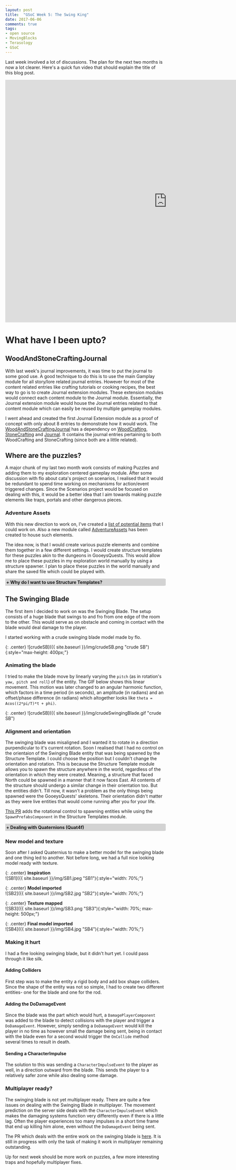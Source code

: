 ```yaml
---
layout: post
title:  "GSoC Week 5: The Swing King"
date: 2017-06-06
comments: true
tags:
- open source
- MovingBlocks
- Terasology
- GSoC
---
```


<style type="text/css">
    .collapsiblecontainer {
    width:100%;
    border:1px solid #d3d3d3;
}
.collapsiblecontainer div {
    width:100%;
}
.collapsiblecontainer .collapsibleheader {
    background-color:#d3d3d3;
    padding: 2px;
    cursor: pointer;
    font-weight: bold;
}
.collapsiblecontainer .collapsiblecontent {
    display: none;
    padding : 5px;
}
</style>
<script src="https://ajax.googleapis.com/ajax/libs/jquery/1.12.0/jquery.min.js"></script>
<script type="text/javascript">
$(document).ready(function(){
    $(".collapsibleheader").click(function () {
        $collapsibleheader = $(this);
        //getting the next element
        $collapsiblecontent = $collapsibleheader.next();
        //open up the collapsiblecontent needed - toggle the slide- if visible, slide up, if not slidedown.
        $collapsiblecontent.slideToggle(500, function () {
            //execute this after slideToggle is done
            //change text of collapsibleheader based on visibility of collapsiblecontent div
            $collapsibleheader.find("span:first-child").text(function () {
                //change text based on condition
                return $collapsiblecontent.is(":visible") ? "- " : "+ ";
            });
        });

    });
}); 

</script>

Last week involved a lot of discussions. The plan for the next two months is now a lot clearer. Here's a quick fun video that should explain the title of this blog post.

<div class="videowrapper">
    <iframe width="1024" height="768" src="https://www.youtube.com/embed/efCmy_e7JRU" frameborder="0" allowfullscreen></iframe>
</div>

# What have I been upto?

## WoodAndStoneCraftingJournal
With last week's journal improvements, it was time to put the journal to some good use. A good technique to do this is to use the main Gamplay module for all story/lore related journal entries. However for most of the content related entries like crafting tutorials or cooking recipes, the best way to go is to create Journal extension modules. These extension modules would connect each content module to the Journal module. Essentially, the Journal extension module would house the Journal entries related to that content module which can easily be reused by multiple gameplay modules.

I went ahead and created the first Journal Extension module as a proof of concept with only about 8 entries to demonstrate how it would work. The [WoodAndStoneCraftingJournal](https://github.com/Terasology/WoodAndStoneCraftingJournal/) has a dependency on [WoodCrafting](https://github.com/Terasology/WoodCrafting), [StoneCrafting](https://github.com/Terasology/StoneCrafting) and [Journal](https://github.com/Terasology/Journal). It contains the journal entries pertaining to both WoodCrafting and StoneCrafting (since both are a little related).

## Where are the puzzles?
A major chunk of my last two month work consists of making Puzzles and adding them to my exploration centered gameplay module.
After some discussion with flo about cata's project on scenarios, I realised that it would be redundant to spend time working on mechanisms for action/event triggered changes. Since the Scenarios project would be focused on dealing with this, it would be a better idea that I aim towards making puzzle elements like traps, portals and other dangerous pieces.

### Adventure Assets
With this new direction to work on, I've created a [list of potential items](https://docs.google.com/document/d/1Go425IJSUEI2baXX0PkSamLIHZf7qYOA7emu6qH7PvE/edit?usp=sharing) that I could work on. Also a new module called [AdventureAssets](https://github.com/Terasology/AdventureAssets/) has been created to house such elements.

The idea now, is that I would create various puzzle elements and combine them together in a few different settings. I would create structure templates for these puzzles akin to the dungeons in GooeysQuests. This would allow me to place these puzzles in my exploration world manually by using a structure spawner. I plan to place these puzzles in the world manually and share the saved file which could be played with.

<div class="collapsiblecontainer">
<div class="collapsibleheader"><span>+ </span><span>Why do I want to use Structure Templates?</span></div>
<div class="collapsiblecontent">   
    <a target="_blank" href="https://github.com/Terasology/StructureTemplates">Structure Templates</a> allows me to create a puzzle setting or essentially a puzzle map, as a prefab. I can arrange the elements in the manner I want and also edit the map later. In theory, I could create the puzzles by hand in the saved world that I plan to share, without using Structure Templates at all. However using Structure Templates allows me to concentrate on making the puzzles one by one without worrying about how I would place them in the world. Once I have the Structure Templates for the puzzles ready I can place them however I want in the world. Also, this allows the same created puzzle to be reused multiple times. An existing puzzle can be extended or modified slightly to create a new one. Further, if a puzzle consists of multiple rooms of the same type, a single room created using ST can be easily reused to create more.
</div>
</div>

## The Swinging Blade
The first item I decided to work on was the Swinging Blade. The setup consists of a huge blade that swings to and fro from one edge of the room to the other. This would serve as on obstacle and coming in contact with the blade would deal damage to the player.

I started working with a crude swinging blade model made by flo.

{: .center}
![crudeSB]({{ site.baseurl }}/img/crudeSB.png "crude SB"){:style="max-height: 400px;"}

### Animating the blade
I tried to make the blade move by linearly varying the `pitch` (as in rotation's `yaw, pitch and roll`) of the entity. The GIF below shows this linear movement. This motion was later changed to an angular harmonic function, which factors in a time period (in seconds), an amplitude (in radians) and an offset/phase difference (in radians) which altogether looks like `theta = Acos((2*pi/T)*t + phi)`.

{: .center}
![crudeSB]({{ site.baseurl }}/img/crudeSwingingBlade.gif "crude SB")

### Alignment and orientation
The swinging blade was misaligned and I wanted it to rotate in a direction purpendicular to it's current rotation. Soon I realised that I had no control on the orientaion of the Swinging Blade entity that was being spawned by the Structure Template. I could choose the position but I couldn't change the orientation and rotation. This is because the Structure Template module allows you to spawn the structure anywhere in the world, regardless of the orientation in which they were created. Meaning, a structure that faced North could be spawned in a manner that it now faces East. All contents of the structure should undergo a similar change in their orientation too. But the entities didn't. Till now, it wasn't a problem as the only things being spawned were the GooeysQuests' skeletons. Their orientation didn't matter as they were live entities that would come running after you for your life.

[This PR](https://github.com/Terasology/StructureTemplates/pull/15) adds the rotational control to spawning entities while using the `SpawnPrefabsComponent` in the Structure Templates module.

<div class="collapsiblecontainer">
<div class="collapsibleheader"><span>+ </span><span>Dealing with Quaternions (Quat4f)</span></div>
<div class="collapsiblecontent">   
    I hadn't dealt with quaternions before and the above fix in the PR wasn't as straightforward to me as it looks like. I didn't really want to spend too much time learning how Quaternions work to make a simple change. I knew how the yaw, pitch and roll system worked and all I needed was to change the yaw value by a mutiple of 90 degree depending on the orientation in which the room was spawned. After a few attempts of Googling and ending up on wikipedia pages that deal with rigorous math to show how Quaternions work I was almost ready to give up. It was then that I bumped into this <a target="_blank" href="http://developerblog.myo.com/quaternions/">blog post</a> that made me understand and appreciate Quaternions. Soon after I found a <a target="_blank" href="https://gamedev.stackexchange.com/questions/23510/rotate-an-existing-quaternion-around-an-axis">forum answer</a> that gave me a good idea on how to solve my problem.
</div>
</div>

### New model and texture

Soon after I asked Quaternius to make a better model for the swinging blade and one thing led to another. Not before long, we had a full nice looking model ready with texture.

{: .center}
**Inspiration**  
![SB1]({{ site.baseurl }}/img/SB1.jpeg "SB1"){:style="width: 70%;"}

{: .center}
**Model imported**  
![SB2]({{ site.baseurl }}/img/SB2.jpg "SB2"){:style="width: 70%;"}

{: .center}
**Texture mapped**  
![SB3]({{ site.baseurl }}/img/SB3.png "SB3"){:style="width: 70%; max-height: 500px;"}

{: .center}
**Final model imported**  
![SB4]({{ site.baseurl }}/img/SB4.jpg "SB4"){:style="width: 70%;"}

### Making it hurt

I had a fine looking swinging blade, but it didn't hurt yet. I could pass through it like silk. 
#### Adding Colliders
First step was to make the entity a rigid body and add box shape colliders. Since the shape of the entity was not so simple, I had to create two different entities- one for the blade and one for the rod. 
#### Adding the DoDamageEvent
Since the blade was the part which would hurt, a `DamagePlayerComponent` was added to the blade to detect collisions with the player and trigger a `DoDamageEvent`. However, simply sending a `DoDamageEvent` would kill the player in no time as however small the damage being sent, being in contact with the blade even for a second would trigger the `OnCollide` method several times to result in death.  
#### Sending a CharacterImpulse
The solution to this was sending a `CharacterImpulseEvent` to the player as well, in a direction outward from the blade. This sends the player to a relatively safer zone while also dealing some damage.

### Multiplayer ready?

The swinging blade is not yet multiplayer ready. There are quite a few issues on dealing with the Swinging Blade in multiplayer. The movement prediction on the server side deals with the `CharacterImpulseEvent` which makes the damaging systems function very differently even if there is a little lag. Often the player experiences too many impulses in a short time frame that end up killing him alone, even without the `DoDamageEvent` being sent.

The PR which deals with the entire work on the swinging blade is [here](https://github.com/Terasology/AdventureAssets/pull/2/). It is still in progress with only the task of making it work in multiplayer remaining outstanding.

  
Up for next week should be more work on puzzles, a few more interesting traps and hopefully multiplayer fixes.